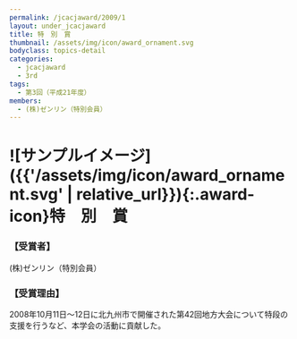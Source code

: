 ```yaml
---
permalink: /jcacjaward/2009/1
layout: under_jcacjaward
title: 特　別　賞
thumbnail: /assets/img/icon/award_ornament.svg
bodyclass: topics-detail
categories:
  - jcacjaward
  - 3rd
tags:
  - 第3回（平成21年度）
members:
  - (株)ゼンリン（特別会員）
---
```


# ![サンプルイメージ]({{'/assets/img/icon/award_ornament.svg' | relative_url}}){:.award-icon}特　別　賞

### 【受賞者】

(株)ゼンリン（特別会員）

### 【受賞理由】

2008年10月11日～12日に北九州市で開催された第42回地方大会について特段の支援を行うなど、本学会の活動に貢献した。
